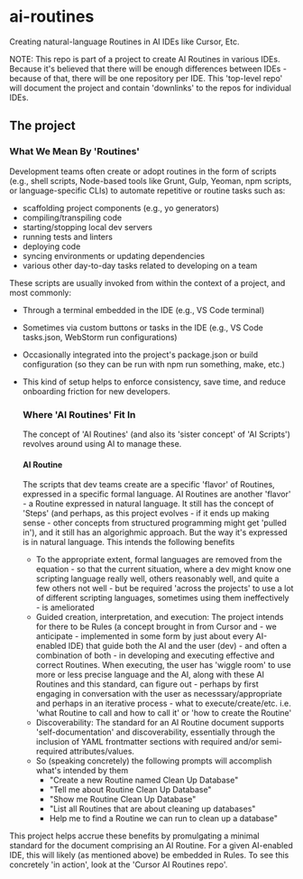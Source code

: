 # ai-routines
Creating natural-language Routines in AI IDEs like Cursor, Etc.

NOTE: This repo is part of a project to create AI Routines in various IDEs.  Because it's believed that there will be enough differences between IDEs - because of that, there will be one repository per IDE.  This 'top-level repo' will document the project and contain 'downlinks' to the repos for individual IDEs.

## The project
### What We Mean By 'Routines'
Development teams often create or adopt routines in the form of scripts (e.g., shell scripts, Node-based tools like Grunt, Gulp, Yeoman, npm scripts, or language-specific CLIs) to automate repetitive or routine tasks such as:
- scaffolding project components (e.g., yo generators)
- compiling/transpiling code
- starting/stopping local dev servers
- running tests and linters
- deploying code
- syncing environments or updating dependencies
- various other day-to-day tasks related to developing on a team

These scripts are usually invoked from within the context of a project, and most commonly:
- Through a terminal embedded in the IDE (e.g., VS Code terminal)
- Sometimes via custom buttons or tasks in the IDE (e.g., VS Code tasks.json, WebStorm run configurations)
- Occasionally integrated into the project's package.json or build configuration (so they can be run with npm run something, make, etc.)
- This kind of setup helps to enforce consistency, save time, and reduce onboarding friction for new developers.

  ### Where 'AI Routines' Fit In
  The concept of 'AI Routines' (and also its 'sister concept' of 'AI Scripts') revolves around using AI to manage these.

  #### AI Routine
  The scripts that dev teams create are a specific 'flavor' of Routines, expressed in a specific formal language.  AI Routines are another 'flavor' - a Routine expressed in natural language.  It still has the concept of 'Steps' (and perhaps, as this project evolves - if it ends up making sense - other concepts from structured programming might get 'pulled in'), and it still has an algorighmic approach.  But the way it's expressed is in natural language.  This intends the following benefits
  - To the appropriate extent, formal languages are removed from the equation - so that the current situation, where a dev might know one scripting language really well, others reasonably well, and quite a few others not well - but be required 'across the projects' to use a lot of different scripting languages, sometimes using them ineffectively - is ameliorated
  - Guided creation, interpretation, and execution: The project intends for there to be Rules (a concept brought in from Cursor and - we anticipate - implemented in some form by just about every AI-enabled IDE) that guide both the AI and the user (dev) - and often a combination of both - in developing and executing effective and correct Routines.  When executing, the user has 'wiggle room' to use more or less precise language and the AI, along with these AI Routines and this standard, can figure out - perhaps by first engaging in conversation with the user as necesssary/appropriate and perhaps in an iterative process - what to execute/create/etc. i.e. 'what Routine to call and how to call it' or 'how to create the Routine'
  - Discoverability: The standard for an AI Routine document supports 'self-documentation' and discoverability, essentially through the inclusion of YAML frontmatter sections with required and/or semi-required attributes/values.
  - So (speaking concretely) the following prompts will accomplish what's intended by them
     - "Create a new Routine named Clean Up Database"
     - "Tell me about Routine Clean Up Database"
     - "Show me Routine Clean Up Database"
     - "List all Routines that are about cleaning up databases"
     - Help me to find a Routine we can run to clean up a database"

This project helps accrue these benefits by promulgating a minimal standard for the document comprising an AI Routine.  For a given AI-enabled IDE, this will likely (as mentioned above) be embedded in Rules.  To see this concretely 'in action', look at the 'Cursor AI Routines repo'.

